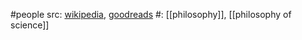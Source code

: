 #people 
src: [wikipedia](https://en.wikipedia.org/wiki/Nancy_Cartwright_(philosopher)), [goodreads](https://www.goodreads.com/author/show/1868750.Nancy_Cartwright) 
#: [[philosophy]], [[philosophy of science]] 
